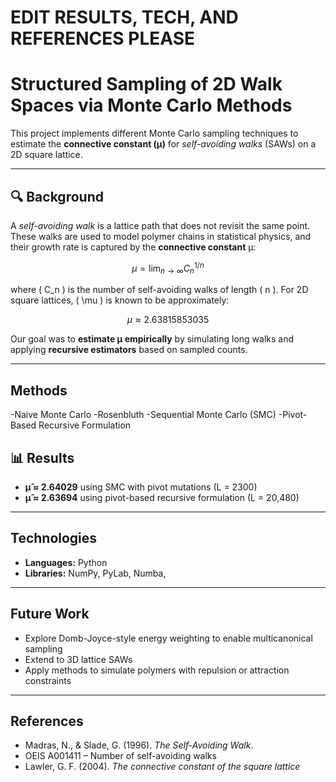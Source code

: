 # EDIT RESULTS, TECH, AND REFERENCES PLEASE
# Structured Sampling of 2D Walk Spaces via Monte Carlo Methods

This project implements different Monte Carlo sampling techniques to estimate the **connective constant (μ)** for *self-avoiding walks* (SAWs) on a 2D square lattice. 

---

## 🔍 Background

A *self-avoiding walk* is a lattice path that does not revisit the same point. These walks are used to model polymer chains in statistical physics, and their growth rate is captured by the **connective constant** μ:

$$
\mu = \lim_{n \to \infty} C_n^{1/n}
$$

where \( C_n \) is the number of self-avoiding walks of length \( n \). For 2D square lattices, \( \mu \) is known to be approximately:

$$
\mu \approx 2.63815853035
$$

Our goal was to **estimate μ empirically** by simulating long walks and applying **recursive estimators** based on sampled counts.

---

## Methods
-Naive Monte Carlo
-Rosenbluth 
-Sequential Monte Carlo (SMC)
-Pivot-Based Recursive Formulation

## 📊 Results

- **μ̂ ≈ 2.64029** using SMC with pivot mutations (L = 2300) 
- **μ̂ ≈ 2.63694** using pivot-based recursive formulation (L = 20,480)
---

## Technologies

- **Languages:** Python
- **Libraries:** NumPy, PyLab, Numba, 

---

## Future Work

- Explore Domb-Joyce-style energy weighting to enable multicanonical sampling  
- Extend to 3D lattice SAWs  
- Apply methods to simulate polymers with repulsion or attraction constraints

---

## References

- Madras, N., & Slade, G. (1996). *The Self-Avoiding Walk*.  
- OEIS A001411 – Number of self-avoiding walks  
- Lawler, G. F. (2004). *The connective constant of the square lattice*
